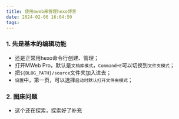 ```yaml
---
title: 使用mweb来管理hexo博客
date: 2024-02-06 16:04:50
tags:
---
```


### 1. 先是基本的编辑功能

- 还是正常用hexo命令行创建、管理；
- 打开MWeb Pro，默认是`文档库模式`，`Command+E`可以切换到`文件夹模式`；
- 把`${BLOG_PATH}/source`文件夹加入进去；
- `设置`中，第一页，可以选择`启动时默认打开文件夹模式`；

### 2. 图床问题

- 这个还在探索，探索好了补充